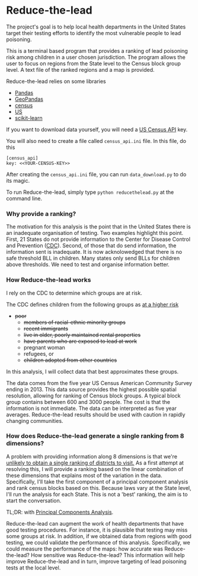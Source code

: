
# Reduce-the-lead

The project's goal is to help local health departments in the United States target their testing efforts to identify the most vulnerable people to lead poisoning.

This is a terminal based program that provides a ranking of lead
poisoning risk among children in a user chosen jurisdiction. The program
allows the user to focus on regions from the State level to the Census
block group level. A text file of the ranked regions and a map is
provided.

Reduce-the-lead relies on some libraries

* [Pandas](pandas.pydata.org)
* [GeoPandas](geopandas.org)
* [census](github.com/sunlightlabs/census)
* [US](pypi.python.org/pypi/us)
* [scikit-learn](scikit-learn.org)

If you want to download data yourself, you will need a [US Census
API](www.census.gov/developers/) key.

You will also need to create a file called ``census_api.ini`` file. In
this file, do this

```
[census_api]
key: <<YOUR-CENSUS-KEY>>
```

After creating the ``census_api.ini`` file, you can run
``data_download.py`` to do its magic.

To run Reduce-the-lead, simply type ``python reducethelead.py`` at the
command line.

### Why provide a ranking?

The motivation for this analysis is the point that in the United States
there is an inadequate organisation of testing. Two examples highlight 
this point. First, 21 States do not provide
information to the Center for Disease Control and Prevention
([CDC](www.cdc.gov)). Second, of those that do send information, the
information sent is inadequate. It is now acknolowedged that there is no
safe threshold BLL in children. Many states only send BLLs for children above
thresholds. We need to test and organise
information better.

### How Reduce-the-lead works

I rely on the CDC to determine which groups are at risk.

The CDC defines children from the following groups as 
[at a higher risk](http://www.cdc.gov/nceh/lead/tips/populations.htm)

- ~~poor~~
    - ~~members of racial-ethnic minority groups~~
    - ~~recent immigrants~~
    - ~~live in older, poorly maintained rental properties~~
    - ~~have parents who are exposed to lead at work~~
    - pregnant woman
    - refugees, or
    - ~~children adopted from other countries~~

In this analysis, I will collect data that best approximates these groups. 

The data comes from the five year US Census American Community Survey
ending in 2013. This data source provides the highest possible spatial
resolution, allowing for ranking of Census block groups. A typical block
group contains between 600 and 3000 people. The cost is that the
information is not immediate. The data can be interpreted as five year
averages. Reduce-the-lead results should be used with caution in rapidly
changing communities.

### How does Reduce-the-lead generate a single ranking from 8 dimensions?

A problem with providing information along 8 dimensions is that we're 
[unlikely to obtain a single ranking of districts to visit.](http://en.wikipedia.org/wiki/arrow%27s_impossibility_theorem) 
As a first attempt at resolving this, I will provide a ranking based on the 
linear combination of these dimensions that explains most of the variation 
in the data. Specifically, I'll take the first component of a principal 
component analysis and rank census blocks based on this. Because laws vary 
at the State level, I'll run the analysis for each State. This is not a 
'best' ranking, the aim is to start the conversation.

TL;DR: with [Principal Components
Analysis](http://en.wikipedia.org/wiki/principal_components_analysis).


Reduce-the-lead can augment the work of 
health departments that have good testing procedures. For instance, it is 
plausible that testing may miss some groups at risk. In addition, if we 
obtained data from regions with good testing, we could validate the 
performance of this analysis. Specifically, we could measure the 
performance of the maps: how accurate was Reduce-the-lead? How sensitive 
was Reduce-the-lead? This information  will help improve Reduce-the-lead 
and in turn, improve targeting of lead poisoning tests at the local level.

